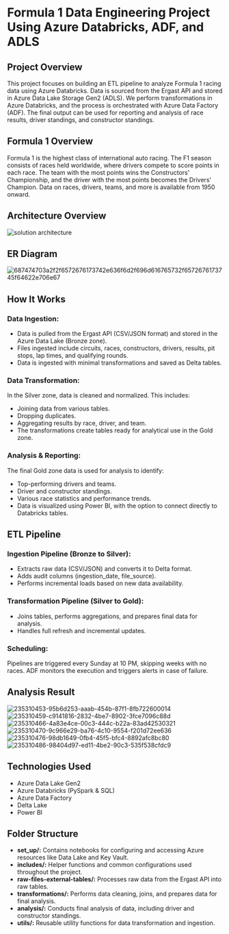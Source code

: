 # Formula 1 Data Engineering Project Using Azure Databricks, ADF, and ADLS

## Project Overview
This project focuses on building an ETL pipeline to analyze Formula 1 racing data using Azure Databricks. Data is sourced from the Ergast API and stored in Azure Data Lake Storage Gen2 (ADLS). We perform transformations in Azure Databricks, and the process is orchestrated with Azure Data Factory (ADF). The final output can be used for reporting and analysis of race results, driver standings, and constructor standings.

## Formula 1 Overview
Formula 1 is the highest class of international auto racing. The F1 season consists of races held worldwide, where drivers compete to score points in each race. The team with the most points wins the Constructors' Championship, and the driver with the most points becomes the Drivers' Champion. Data on races, drivers, teams, and more is available from 1950 onward.

## Architecture Overview
![solution architecture](https://github.com/user-attachments/assets/1207d8f7-3abd-4f66-bcc4-c12f8b6e900b)

## ER Diagram
![687474703a2f2f6572676173742e636f6d2f696d616765732f6572676173745f64622e706e67](https://github.com/user-attachments/assets/b882dd48-36be-495e-adac-a7310bf5ee44)

## How It Works
### Data Ingestion:
- Data is pulled from the Ergast API (CSV/JSON format) and stored in the Azure Data Lake (Bronze zone).
- Files ingested include circuits, races, constructors, drivers, results, pit stops, lap times, and qualifying rounds.
- Data is ingested with minimal transformations and saved as Delta tables.

### Data Transformation:
In the Silver zone, data is cleaned and normalized. This includes:
- Joining data from various tables.
- Dropping duplicates.
- Aggregating results by race, driver, and team.
- The transformations create tables ready for analytical use in the Gold zone.

### Analysis & Reporting:
The final Gold zone data is used for analysis to identify:
- Top-performing drivers and teams.
- Driver and constructor standings.
- Various race statistics and performance trends.
- Data is visualized using Power BI, with the option to connect directly to Databricks tables.

## ETL Pipeline
### Ingestion Pipeline (Bronze to Silver):
- Extracts raw data (CSV/JSON) and converts it to Delta format.
- Adds audit columns (ingestion_date, file_source).
- Performs incremental loads based on new data availability.

### Transformation Pipeline (Silver to Gold):
- Joins tables, performs aggregations, and prepares final data for analysis.
- Handles full refresh and incremental updates.

### Scheduling:
Pipelines are triggered every Sunday at 10 PM, skipping weeks with no races. ADF monitors the execution and triggers alerts in case of failure.

## Analysis Result
![235310453-95b6d253-aaab-454b-87f1-8fb722600014](https://github.com/user-attachments/assets/457d6403-206c-4a4d-ba99-4884b6141781)
![235310459-c9141816-2832-4be7-8902-3fce7096c88d](https://github.com/user-attachments/assets/9030c778-c0d2-45d1-ad9d-9c12906e8840)
![235310466-4a83e4ce-00c3-444c-b22a-83ad42530321](https://github.com/user-attachments/assets/0b273e37-b0ce-4b6b-a15c-0980cf45570b)
![235310470-9c966e29-ba76-4c10-9554-f201d72ee636](https://github.com/user-attachments/assets/0e23308b-1c26-4794-8f24-e9843d4b424f)
![235310476-98db1649-0fb4-45f5-bfc4-8892afc8bc80](https://github.com/user-attachments/assets/d5bcda27-65a7-4da7-8ab2-a3d5036d5f14)
![235310486-98404d97-ed11-4be2-90c3-535f538cfdc9](https://github.com/user-attachments/assets/6938adf1-0d99-4744-8b41-cc100184dff9)

## Technologies Used
- Azure Data Lake Gen2
- Azure Databricks (PySpark & SQL)
- Azure Data Factory
- Delta Lake
- Power BI

## Folder Structure
- **set_up/:** Contains notebooks for configuring and accessing Azure resources like Data Lake and Key Vault.
- **includes/:** Helper functions and common configurations used throughout the project.
- **raw-files-external-tables/:** Processes raw data from the Ergast API into raw tables.
- **transformations/:** Performs data cleaning, joins, and prepares data for final analysis.
- **analysis/:** Conducts final analysis of data, including driver and constructor standings.
- **utils/:** Reusable utility functions for data transformation and ingestion.
